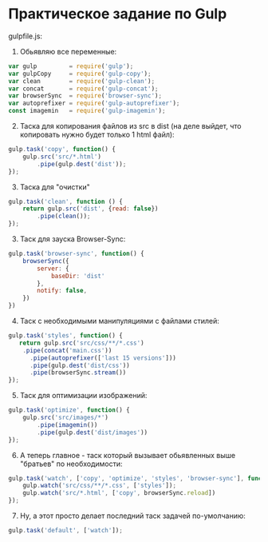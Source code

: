 # Практическое задание по Gulp

gulpfile.js:

1. Обьявляю все переменные:
```js
var gulp         = require('gulp');
var gulpCopy     = require('gulp-copy');
var clean        = require('gulp-clean');
var concat       = require('gulp-concat');
var browserSync  = require('browser-sync');
var autoprefixer = require('gulp-autoprefixer');
const imagemin   = require('gulp-imagemin');
```
2. Таска для копирования файлов из src в dist (на деле выйдет, что копировать нужно будет только 1 html файл):
```js
gulp.task('copy', function() {
    gulp.src('src/*.html')
        .pipe(gulp.dest('dist'));
});
```
3. Таска для "очистки"
```js
gulp.task('clean', function () {
    return gulp.src('dist', {read: false})
        .pipe(clean());
});
```
3. Таск для зауска Browser-Sync:
```js
gulp.task('browser-sync', function() {
	browserSync({
		server: {
			baseDir: 'dist'
		},
		notify: false,
	})
})
```
4. Таск с необходимыми манипуляциями с файлами стилей:
```js
gulp.task('styles', function() {
   return gulp.src('src/css/**/*.css')
    .pipe(concat('main.css'))
	  .pipe(autoprefixer(['last 15 versions']))
	  .pipe(gulp.dest('dist/css'))
	  .pipe(browserSync.stream())
});
```
5. Таск для оптимизации изображений:
```js
gulp.task('optimize', function() {
    gulp.src('src/images/*')
        .pipe(imagemin())
        .pipe(gulp.dest('dist/images'))
});
```
6. А теперь главное - таск который вызывает обьявленных выше "братьев" по необходимости:
```js
gulp.task('watch', ['copy', 'optimize', 'styles', 'browser-sync'], function() {
	gulp.watch('src/css/**/*.css', ['styles']);
	gulp.watch('src/*.html', ['copy', browserSync.reload])
});
```
7. Ну, а этот просто делает последний таск задачей по-умолчанию:
```js
gulp.task('default', ['watch']);
```

